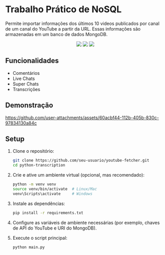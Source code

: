 # Trabalho Prático de NoSQL

Permite importar informações dos últimos 10 videos publicados por canal de um canal do YouTube a partir da URL. Essas informações são armazenadas em um banco de dados MongoDB.

<div align="center">
   <img src="https://img.shields.io/badge/MongoDB-%234ea94b.svg?style=for-the-badge&logo=mongodb&logoColor=white"></>
   <img src="https://img.shields.io/badge/python-3670A0?style=for-the-badge&logo=python&logoColor=ffdd54"></>
   <img src="https://img.shields.io/badge/YouTube-%23FF0000.svg?style=for-the-badge&logo=YouTube&logoColor=white">
</div>

## Funcionalidades

- Comentários
- Live Chats
- Super Chats
- Transcrições

## Demonstração
https://github.com/user-attachments/assets/60acbf44-112b-405b-830c-97834130a84c

## Setup

1. Clone o repositório:

   ```bash
   git clone https://github.com/seu-usuario/youtube-fetcher.git
   cd python-transcription
   ```

2. Crie e ative um ambiente virtual (opcional, mas recomendado):

   ```bash
   python -m venv venv
   source venv/bin/activate  # Linux/Mac
   venv\Scripts\activate     # Windows
   ```

3. Instale as dependências:

   ```bash
   pip install -r requirements.txt
   ```

4. Configure as variáveis de ambiente necessárias (por exemplo, chaves de API do YouTube e URI do MongoDB).

5. Execute o script principal:
   ```bash
   python main.py
   ```
